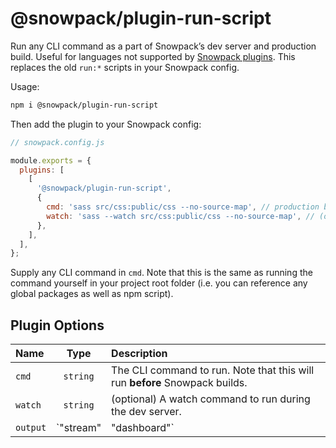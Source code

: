 # @snowpack/plugin-run-script

Run any CLI command as a part of Snowpack’s dev server and production build. Useful for languages not supported by [Snowpack plugins](https://www.snowpack.dev/#build-plugins). This replaces the old `run:*` scripts in your Snowpack config.

Usage:

```bash
npm i @snowpack/plugin-run-script
```

Then add the plugin to your Snowpack config:

```js
// snowpack.config.js

module.exports = {
  plugins: [
    [
      '@snowpack/plugin-run-script',
      {
        cmd: 'sass src/css:public/css --no-source-map', // production build command
        watch: 'sass --watch src/css:public/css --no-source-map', // (optional) dev server command
      },
    ],
  ],
};
```

Supply any CLI command in `cmd`. Note that this is the same as running the command yourself in your project root folder (i.e. you can reference any global packages as well as npm script).

## Plugin Options

| Name    |   Type   | Description                                                                   |
| :------ | :------: | :---------------------------------------------------------------------------- |
| `cmd`   | `string` | The CLI command to run. Note that this will run **before** Snowpack builds.   |
| `watch` | `string` | (optional) A watch command to run during the dev server.                      |
| `output` | `"stream" | "dashboard"` | (optional) Set how the output should be recorded during dev. |
